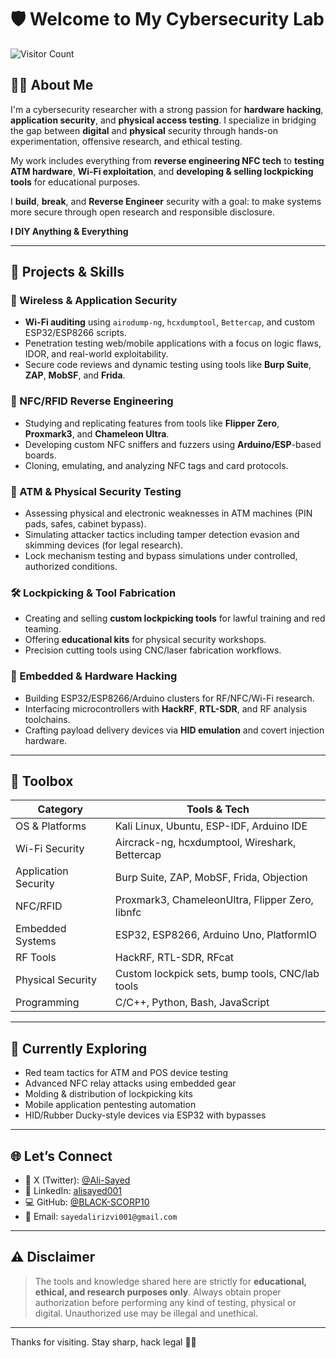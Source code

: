 # 🛡️ Welcome to My Cybersecurity Lab

![Visitor Count](https://komarev.com/ghpvc/?username=BLACK-SCORP10&color=orange)

## 👨‍💻 About Me

I'm a cybersecurity researcher with a strong passion for **hardware hacking**, **application security**, and **physical access testing**. I specialize in bridging the gap between **digital** and **physical** security through hands-on experimentation, offensive research, and ethical testing.

My work includes everything from **reverse engineering NFC tech** to **testing ATM hardware**, **Wi-Fi exploitation**, and **developing & selling lockpicking tools** for educational purposes.

I **build**, **break**, and **Reverse Engineer** security with a goal: to make systems more secure through open research and responsible disclosure.

**I DIY Anything & Everything**

---

## 🔧 Projects & Skills

### 🔐 Wireless & Application Security
- **Wi-Fi auditing** using `airodump-ng`, `hcxdumptool`, `Bettercap`, and custom ESP32/ESP8266 scripts.
- Penetration testing web/mobile applications with a focus on logic flaws, IDOR, and real-world exploitability.
- Secure code reviews and dynamic testing using tools like **Burp Suite**, **ZAP**, **MobSF**, and **Frida**.

### 📶 NFC/RFID Reverse Engineering
- Studying and replicating features from tools like **Flipper Zero**, **Proxmark3**, and **Chameleon Ultra**.
- Developing custom NFC sniffers and fuzzers using **Arduino/ESP**-based boards.
- Cloning, emulating, and analyzing NFC tags and card protocols.

### 🏧 ATM & Physical Security Testing
- Assessing physical and electronic weaknesses in ATM machines (PIN pads, safes, cabinet bypass).
- Simulating attacker tactics including tamper detection evasion and skimming devices (for legal research).
- Lock mechanism testing and bypass simulations under controlled, authorized conditions.

### 🛠️ Lockpicking & Tool Fabrication
- Creating and selling **custom lockpicking tools** for lawful training and red teaming.
- Offering **educational kits** for physical security workshops.
- Precision cutting tools using CNC/laser fabrication workflows.

### 🔌 Embedded & Hardware Hacking
- Building ESP32/ESP8266/Arduino clusters for RF/NFC/Wi-Fi research.
- Interfacing microcontrollers with **HackRF**, **RTL-SDR**, and RF analysis toolchains.
- Crafting payload delivery devices via **HID emulation** and covert injection hardware.

---

## 🧰 Toolbox

| Category              | Tools & Tech                                      |
|-----------------------|---------------------------------------------------|
| OS & Platforms        | Kali Linux, Ubuntu, ESP-IDF, Arduino IDE          |
| Wi-Fi Security        | Aircrack-ng, hcxdumptool, Wireshark, Bettercap   |
| Application Security  | Burp Suite, ZAP, MobSF, Frida, Objection         |
| NFC/RFID              | Proxmark3, ChameleonUltra, Flipper Zero, libnfc  |
| Embedded Systems      | ESP32, ESP8266, Arduino Uno, PlatformIO          |
| RF Tools              | HackRF, RTL-SDR, RFcat                           |
| Physical Security     | Custom lockpick sets, bump tools, CNC/lab tools  |
| Programming           | C/C++, Python, Bash, JavaScript                  |

---

## 🧠 Currently Exploring

- Red team tactics for ATM and POS device testing
- Advanced NFC relay attacks using embedded gear
- Molding & distribution of lockpicking kits
- Mobile application pentesting automation
- HID/Rubber Ducky-style devices via ESP32 with bypasses

---

## 🌐 Let’s Connect

- 🧠 X (Twitter): [@Ali-Sayed](https://x.com/Sayedali_001)
- 💼 LinkedIn: [alisayed001](https://linkedin.com/in/alisayed001)
- 💻 GitHub: [@BLACK-SCORP10](https://github.com/BLACK-SCORP10)
- 📧 Email: `sayedalirizvi001@gmail.com`

---

## ⚠️ Disclaimer

> The tools and knowledge shared here are strictly for **educational, ethical, and research purposes only**. Always obtain proper authorization before performing any kind of testing, physical or digital. Unauthorized use may be illegal and unethical.

---

Thanks for visiting. Stay sharp, hack legal 🔐👾
